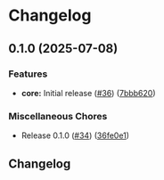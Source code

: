 # Changelog

## 0.1.0 (2025-07-08)


### Features

* **core:** Initial release ([#36](https://github.com/googleapis/mcp-toolbox-sdk-go/issues/36)) ([7bbb620](https://github.com/googleapis/mcp-toolbox-sdk-go/commit/7bbb6202cfae15370506d3770867d3b630bfec9a))


### Miscellaneous Chores

* Release 0.1.0 ([#34](https://github.com/googleapis/mcp-toolbox-sdk-go/issues/34)) ([36fe0e1](https://github.com/googleapis/mcp-toolbox-sdk-go/commit/36fe0e136b8dd6ef359c2d56f86c5a4c77648842))

## Changelog

